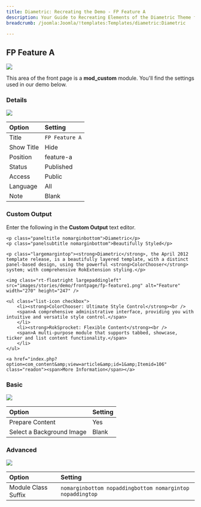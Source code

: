 ```yaml
---
title: Diametric: Recreating the Demo - FP Feature A
description: Your Guide to Recreating Elements of the Diametric Theme for Joomla
breadcrumb: /joomla:Joomla/!templates:Templates/diametric:Diametric

---
```


FP Feature A
-----
![][demo]

This area of the front page is a **mod_custom** module. You'll find the settings used in our demo below.

### Details
![][demo2]

| Option     | Setting        |  
| :--------- | :------------- |  
| Title      | `FP Feature A` |  
| Show Title | Hide           |  
| Position   | feature-a      |  
| Status     | Published      |  
| Access     | Public         |  
| Language   | All            |  
| Note       | Blank          |  

### Custom Output
Enter the following in the **Custom Output** text editor.

~~~
<p class="paneltitle nomarginbottom">Diametric</p>
<p class="panelsubtitle nomarginbottom">Beautifully Styled</p>

<p class="largemargintop"><strong>Diametric</strong>, the April 2012 template release, is a beautifully layered template, with a distinct panel-based design, using the powerful <strong>ColorChooser</strong> system; with comprehensive RokExtension styling.</p>

<img class="rt-floatright largepaddingleft" src="images/stories/demo/frontpage/fp-feature1.png" alt="Feature" width="270" height="247" />

<ul class="list-icon checkbox">
	<li><strong>ColorChooser: Ultimate Style Control</strong><br />
	<span>A comprehensive administrative interface, providing you with intuitive and versatile style control.</span>
	</li>
	<li><strong>RokSprocket: Flexible Content</strong><br />
	<span>A multi-purpose module that supports tabbed, showcase, ticker and list content functionality.</span>
	</li>
</ul>

<a href="index.php?option=com_content&amp;view=article&amp;id=1&amp;Itemid=106" class="readon"><span>More Information</span></a>
~~~

### Basic
![][demo3]

| Option                    | Setting |  
| :------------------------ | :------ |  
| Prepare Content           | Yes     |  
| Select a Background Image | Blank   |

### Advanced
![][demo4]

| Option              | Setting                                                   |  
| :------------------ | :-------------------------------------------------------- |  
| Module Class Suffix | `nomarginbottom nopaddingbottom nomargintop nopaddingtop` |  

[demo]: assets/demo_3.jpeg
[demo2]: assets/feature_1.jpeg
[demo3]: assets/feature_2.jpeg
[demo4]: assets/feature_3.jpeg